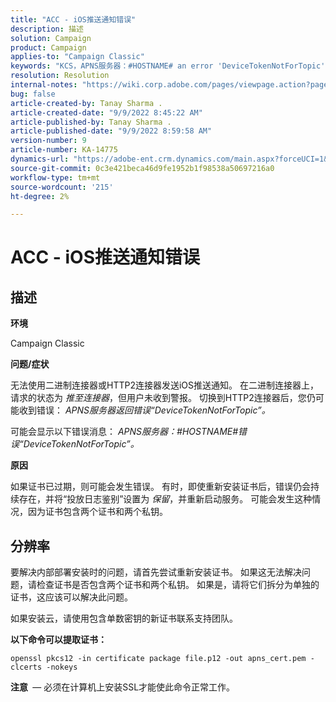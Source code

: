 ```yaml
---
title: "ACC - iOS推送通知错误"
description: 描述
solution: Campaign
product: Campaign
applies-to: "Campaign Classic"
keywords: "KCS，APNS服务器：#HOSTNAME# an error 'DeviceTokenNotForTopic'"
resolution: Resolution
internal-notes: "https://wiki.corp.adobe.com/pages/viewpage.action?pageId=1334124733"
bug: false
article-created-by: Tanay Sharma .
article-created-date: "9/9/2022 8:45:22 AM"
article-published-by: Tanay Sharma .
article-published-date: "9/9/2022 8:59:58 AM"
version-number: 9
article-number: KA-14775
dynamics-url: "https://adobe-ent.crm.dynamics.com/main.aspx?forceUCI=1&pagetype=entityrecord&etn=knowledgearticle&id=77b943bc-1b30-ed11-9db1-002248086735"
source-git-commit: 0c3e421beca46d9fe1952b1f98538a50697216a0
workflow-type: tm+mt
source-wordcount: '215'
ht-degree: 2%

---
```


# ACC - iOS推送通知错误

## 描述




<b>环境</b>



Campaign Classic



<b>问题/症状</b>



无法使用二进制连接器或HTTP2连接器发送iOS推送通知。 在二进制连接器上，请求的状态为 *推至连接器*，但用户未收到警报。 切换到HTTP2连接器后，您仍可能收到错误： *APNS服务器返回错误“DeviceTokenNotForTopic”。*



可能会显示以下错误消息： *APNS服务器：#HOSTNAME#错误“DeviceTokenNotForTopic”。*



<b>原因</b>



如果证书已过期，则可能会发生错误。 有时，即使重新安装证书后，错误仍会持续存在，并将“投放日志鉴别”设置为 *保留*，并重新启动服务。 可能会发生这种情况，因为证书包含两个证书和两个私钥。










## 分辨率


要解决内部部署安装时的问题，请首先尝试重新安装证书。 如果这无法解决问题，请检查证书是否包含两个证书和两个私钥。 如果是，请将它们拆分为单独的证书，这应该可以解决此问题。

如果安装云，请使用包含单数密钥的新证书联系支持团队。



<b>以下命令可以提取证书：</b>

```
openssl pkcs12 -in certificate package file.p12 -out apns_cert.pem -clcerts -nokeys
```




<b>注意 </b> — 必须在计算机上安装SSL才能使此命令正常工作。
